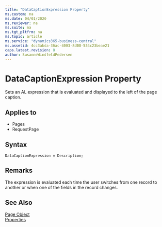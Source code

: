 ```yaml
---
title: "DataCaptionExpression Property"
ms.custom: na
ms.date: 04/01/2020
ms.reviewer: na
ms.suite: na
ms.tgt_pltfrm: na
ms.topic: article
ms.service: "dynamics365-business-central"
ms.assetid: 4cc3abda-36ac-4003-8d08-534c23beae21
caps.latest.revision: 8
author: SusanneWindfeldPedersen
---
```


 

# DataCaptionExpression Property
Sets an AL expression that is evaluated and displayed to the left of the page caption.  
  
## Applies to  
-   Pages  
-   RequestPage
 
## Syntax
```
DataCaptionExpression = Description;
```

## Remarks  
 The expression is evaluated each time the user switches from one record to another or when one of the fields in the record changes.  
  
## See Also  
[Page Object](../devenv-page-object.md)  
[Properties](devenv-properties.md)